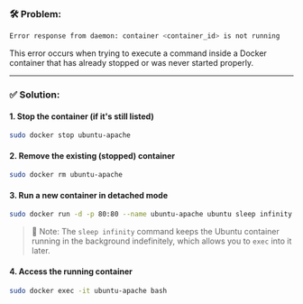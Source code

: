 ### 🛠 Problem:
```bash
Error response from daemon: container <container_id> is not running
```

This error occurs when trying to execute a command inside a Docker container that has already stopped or was never started properly.

---

### ✅ Solution:

#### 1. **Stop the container (if it's still listed)**
```bash
sudo docker stop ubuntu-apache
```

#### 2. **Remove the existing (stopped) container**
```bash
sudo docker rm ubuntu-apache
```

#### 3. **Run a new container in detached mode**
```bash
sudo docker run -d -p 80:80 --name ubuntu-apache ubuntu sleep infinity
```

> 📝 Note: The `sleep infinity` command keeps the Ubuntu container running in the background indefinitely, which allows you to `exec` into it later.

#### 4. **Access the running container**
```bash
sudo docker exec -it ubuntu-apache bash
```
